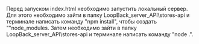 Перед запуском index.html необходимо запустить локальный сервер. 
Для этого необходимо зайти в папку LoopBack_server_API\stores-api и терминале написать команду "npm install", чтобы создать ""node_modules.
Затем необходимо зайти в папку LoopBack_server_API\stores-api и терминале написать команду "node .".
